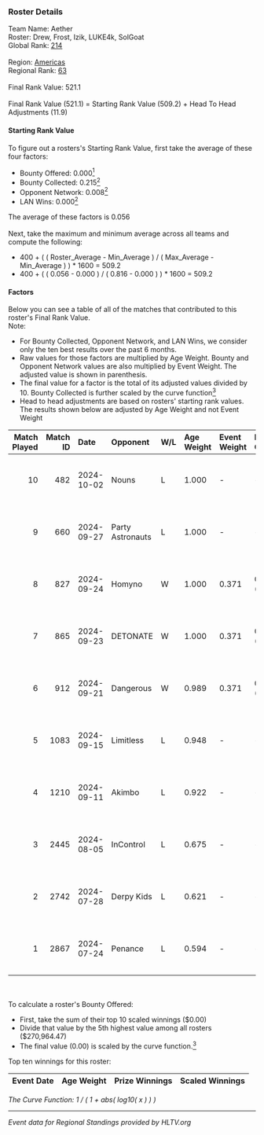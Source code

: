 ### Roster Details<br />
Team Name: Aether<br />
Roster: Drew, Frost, Izik, LUKE4k, SolGoat<br />
Global Rank: [214](../../standings_global_2024_10_23.md)<br />
<br />
Region: [Americas]( ../../standings_americas_2024_10_23.md)<br />
Regional Rank: [63]( ../../standings_americas_2024_10_23.md)<br />
<br />
Final Rank Value:  521.1<br />
<br />
Final Rank Value (521.1) = Starting Rank Value (509.2) + Head To Head Adjustments (11.9)<br />

#### Starting Rank Value<br />
To figure out a rosters's Starting Rank Value, first take the average of these four factors:<br />
- Bounty Offered: 0.000[<sup>1</sup>](#table2)
- Bounty Collected: 0.215[<sup>2</sup>](#table1)
- Opponent Network: 0.008[<sup>2</sup>](#table1)
- LAN Wins: 0.000[<sup>2</sup>](#table1)

The average of these factors is 0.056<br />
<br />
Next, take the maximum and minimum average across all teams and compute the following:<br />
- 400 + ( ( Roster_Average - Min_Average ) / ( Max_Average - Min_Average ) ) * 1600 = 509.2
- 400 + ( ( 0.056 - 0.000 ) / ( 0.816 - 0.000 ) ) * 1600 = 509.2


#### Factors<br />
Below you can see a table of all of the matches that contributed to this roster's Final Rank Value.<br />
Note:<br />

- For Bounty Collected, Opponent Network, and LAN Wins, we consider only the ten best results over the past 6 months.
- Raw values for those factors are multiplied by Age Weight. Bounty and Opponent Network values are also multiplied by Event Weight. The adjusted value is shown in parenthesis.
- The final value for a factor is the total of its adjusted values divided by 10. Bounty Collected is further scaled by the curve function[<sup>3</sup>](#curveFunction)
- Head to head adjustments are based on rosters' starting rank values. The results shown below are adjusted by Age Weight and not Event Weight
<span id="table1"></span><br />


| Match Played | Match ID | Date       | Opponent         | W/L | Age Weight | Event Weight | Bounty Collected | Opponent Network | LAN Wins  | H2H Adj. | Roster                               |
| -: | -: | :- | :- | :- | :- | :- | :- | :- | :- | -: | :- |
|           10 |      482 | 2024-10-02 | Nouns            | L   | 1.000      | -            | -                | -                | -         |    -1.13 | Drew, Frost, Izik, LUKE4k, SolGoat   |
|            9 |      660 | 2024-09-27 | Party Astronauts | L   | 1.000      | -            | -                | -                | -         |    -2.27 | AtomiK, Drew, Frost, LUKE4k, SolGoat |
|            8 |      827 | 2024-09-24 | Homyno           | W   | 1.000      | 0.371        | 0.006 (0.002)    | 0.108 (0.040)    | 0 (0.000) |    19.26 | AtomiK, Drew, Frost, LUKE4k, SolGoat |
|            7 |      865 | 2024-09-23 | DETONATE         | W   | 1.000      | 0.371        | 0.000 (0.000)    | 0.113 (0.042)    | 0 (0.000) |    16.64 | AtomiK, Drew, Frost, LUKE4k, SolGoat |
|            6 |      912 | 2024-09-21 | Dangerous        | W   | 0.989      | 0.371        | 0.000 (0.000)    | 0.000 (0.000)    | 0 (0.000) |    11.61 | AtomiK, Frost, Izik, LUKE4k, SolGoat |
|            5 |     1083 | 2024-09-15 | Limitless        | L   | 0.948      | -            | -                | -                | -         |    -4.96 | AtomiK, Drew, Frost, LUKE4k, SolGoat |
|            4 |     1210 | 2024-09-11 | Akimbo           | L   | 0.922      | -            | -                | -                | -         |    -3.84 | AtomiK, Drew, LUKE4k, RiFT, SolGoat  |
|            3 |     2445 | 2024-08-05 | InControl        | L   | 0.675      | -            | -                | -                | -         |    -5.58 | AtomiK, Frost, LUKE4k, RiFT, SolGoat |
|            2 |     2742 | 2024-07-28 | Derpy Kids       | L   | 0.621      | -            | -                | -                | -         |   -12.37 | AtomiK, Frost, LUKE4k, RiFT, SolGoat |
|            1 |     2867 | 2024-07-24 | Penance          | L   | 0.594      | -            | -                | -                | -         |    -5.46 | AtomiK, Frost, LUKE4k, RiFT, SolGoat |

<br />
<span id="table2"></span><br />
To calculate a roster's Bounty Offered:<br />

- First, take the sum of their top 10 scaled winnings ($0.00)
- Divide that value by the 5th highest value among all rosters ($270,964.47)
- The final value (0.00) is scaled by the curve function.[<sup>3</sup>](#curveFunction)

Top ten winnings for this roster:<br />

| Event Date | Age Weight | Prize Winnings | Scaled Winnings |
| :- | -: | :- | :- |


<span id="curveFunction"></span>_The Curve Function: 1 / ( 1 + abs( log10( x ) ) )_<br />

---
_Event data for Regional Standings provided by HLTV.org_<br />
